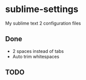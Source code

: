 sublime-settings
================

My sublime text 2 configuration files


Done
----

* 2 spaces instead of tabs
* Auto trim whitespaces


TODO
----
